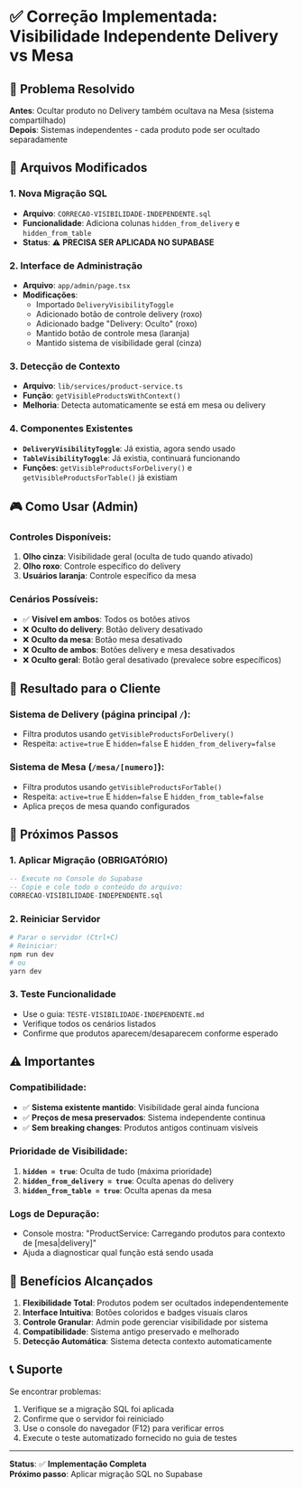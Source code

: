 # ✅ Correção Implementada: Visibilidade Independente Delivery vs Mesa

## 🎯 Problema Resolvido

**Antes**: Ocultar produto no Delivery também ocultava na Mesa (sistema compartilhado)  
**Depois**: Sistemas independentes - cada produto pode ser ocultado separadamente

## 🔧 Arquivos Modificados

### 1. **Nova Migração SQL**

- **Arquivo**: `CORRECAO-VISIBILIDADE-INDEPENDENTE.sql`
- **Funcionalidade**: Adiciona colunas `hidden_from_delivery` e `hidden_from_table`
- **Status**: ⚠️ **PRECISA SER APLICADA NO SUPABASE**

### 2. **Interface de Administração**

- **Arquivo**: `app/admin/page.tsx`
- **Modificações**:
  - Importado `DeliveryVisibilityToggle`
  - Adicionado botão de controle delivery (roxo)
  - Adicionado badge "Delivery: Oculto" (roxo)
  - Mantido botão de controle mesa (laranja)
  - Mantido sistema de visibilidade geral (cinza)

### 3. **Detecção de Contexto**

- **Arquivo**: `lib/services/product-service.ts`
- **Função**: `getVisibleProductsWithContext()`
- **Melhoria**: Detecta automaticamente se está em mesa ou delivery

### 4. **Componentes Existentes**

- **`DeliveryVisibilityToggle`**: Já existia, agora sendo usado
- **`TableVisibilityToggle`**: Já existia, continuará funcionando
- **Funções**: `getVisibleProductsForDelivery()` e `getVisibleProductsForTable()` já existiam

## 🎮 Como Usar (Admin)

### Controles Disponíveis:

1. **Olho cinza**: Visibilidade geral (oculta de tudo quando ativado)
2. **Olho roxo**: Controle específico do delivery
3. **Usuários laranja**: Controle específico da mesa

### Cenários Possíveis:

- ✅ **Visível em ambos**: Todos os botões ativos
- ❌ **Oculto do delivery**: Botão delivery desativado
- ❌ **Oculto da mesa**: Botão mesa desativado
- ❌ **Oculto de ambos**: Botões delivery e mesa desativados
- ❌ **Oculto geral**: Botão geral desativado (prevalece sobre específicos)

## 📱 Resultado para o Cliente

### Sistema de Delivery (página principal `/`):

- Filtra produtos usando `getVisibleProductsForDelivery()`
- Respeita: `active=true` E `hidden=false` E `hidden_from_delivery=false`

### Sistema de Mesa (`/mesa/[numero]`):

- Filtra produtos usando `getVisibleProductsForTable()`
- Respeita: `active=true` E `hidden=false` E `hidden_from_table=false`
- Aplica preços de mesa quando configurados

## 🚀 Próximos Passos

### 1. Aplicar Migração (OBRIGATÓRIO)

```sql
-- Execute no Console do Supabase
-- Copie e cole todo o conteúdo do arquivo:
CORRECAO-VISIBILIDADE-INDEPENDENTE.sql
```

### 2. Reiniciar Servidor

```bash
# Parar o servidor (Ctrl+C)
# Reiniciar:
npm run dev
# ou
yarn dev
```

### 3. Teste Funcionalidade

- Use o guia: `TESTE-VISIBILIDADE-INDEPENDENTE.md`
- Verifique todos os cenários listados
- Confirme que produtos aparecem/desaparecem conforme esperado

## ⚠️ Importantes

### Compatibilidade:

- ✅ **Sistema existente mantido**: Visibilidade geral ainda funciona
- ✅ **Preços de mesa preservados**: Sistema independente continua
- ✅ **Sem breaking changes**: Produtos antigos continuam visíveis

### Prioridade de Visibilidade:

1. **`hidden = true`**: Oculta de tudo (máxima prioridade)
2. **`hidden_from_delivery = true`**: Oculta apenas do delivery
3. **`hidden_from_table = true`**: Oculta apenas da mesa

### Logs de Depuração:

- Console mostra: "ProductService: Carregando produtos para contexto de [mesa|delivery]"
- Ajuda a diagnosticar qual função está sendo usada

## 🎉 Benefícios Alcançados

1. **Flexibilidade Total**: Produtos podem ser ocultados independentemente
2. **Interface Intuitiva**: Botões coloridos e badges visuais claros
3. **Controle Granular**: Admin pode gerenciar visibilidade por sistema
4. **Compatibilidade**: Sistema antigo preservado e melhorado
5. **Detecção Automática**: Sistema detecta contexto automaticamente

## 📞 Suporte

Se encontrar problemas:

1. Verifique se a migração SQL foi aplicada
2. Confirme que o servidor foi reiniciado
3. Use o console do navegador (F12) para verificar erros
4. Execute o teste automatizado fornecido no guia de testes

---

**Status**: ✅ **Implementação Completa**  
**Próximo passo**: Aplicar migração SQL no Supabase
